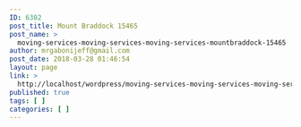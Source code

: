 ```yaml
---
ID: 6302
post_title: Mount Braddock 15465
post_name: >
  moving-services-moving-services-moving-services-mountbraddock-15465
author: mrgabonijeff@gmail.com
post_date: 2018-03-28 01:46:54
layout: page
link: >
  http://localhost/wordpress/moving-services-moving-services-moving-services-mountbraddock-15465/
published: true
tags: [ ]
categories: [ ]
---
```

